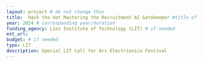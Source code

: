 ```yaml
---
layout: project # do not change this
title: 	Hack the Hat Mastering the Recruitment AI Gatekeeper #title of the project
year: 2024 # corresponding year/duration
funding_agency: Linz Institute of Technology (LIT) # if needed
ext_url: 
budget: # if needed
type: LIT
description: Special LIT Call for Ars Electrionica Festival
---
```

